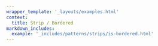 ```yaml
---
wrapper_template: '_layouts/examples.html'
context:
  title: Strip / Bordered
markdown_includes:
  example: '_includes/patterns/strips/is-bordered.html'
---
```


